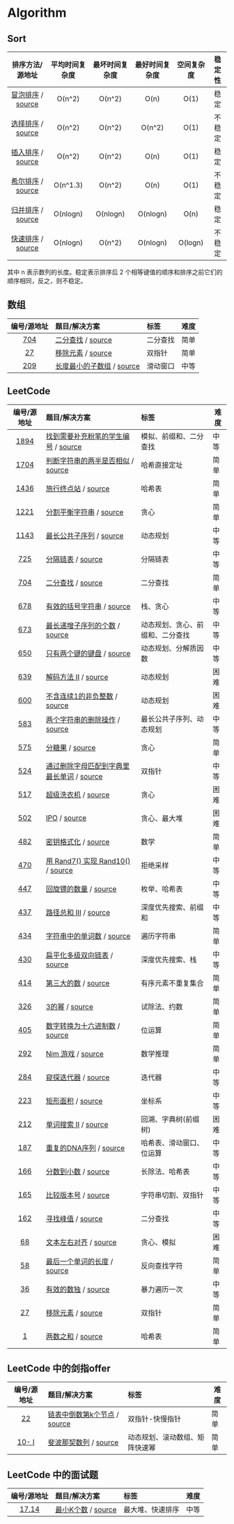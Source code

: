 <!--
 * @Author : Hu Jingbo
 * @Date   : 2021-11-01
-->

# Algorithm

## Sort

排序方法/源地址|平均时间复杂度|最坏时间复杂度|最好时间复杂度|空间复杂度|稳定性
:-:|:-:|:-:|:-:|:-:|:-:
[冒泡排序](https://github.com/hujingbo98/notes/blob/master/algorithm/sort/bubbleSort.md) / [source](https://github.com/hujingbo98/notes/blob/master/code/source/algorithm/sort/bubbleSort.cpp)|O(n^2)|O(n^2)|O(n)|O(1)|稳定
[选择排序](https://github.com/hujingbo98/notes/blob/master/algorithm/sort/selectionSort.md) / [source](https://github.com/hujingbo98/notes/blob/master/code/source/algorithm/sort/selectionSort.cpp)|O(n^2)|O(n^2)|O(n^2)|O(1)|不稳定
[插入排序](https://github.com/hujingbo98/notes/blob/master/algorithm/sort/insertionSort.md) / [source](https://github.com/hujingbo98/notes/blob/master/code/source/algorithm/sort/insertionSort.cpp)|O(n^2)|O(n^2)|O(n)|O(1)|稳定
[希尔排序](https://github.com/hujingbo98/notes/blob/master/algorithm/sort/shellSort.md) / [source](https://github.com/hujingbo98/notes/blob/master/code/source/algorithm/sort/shellSort.cpp)|O(n^1.3)|O(n^2)|O(n)|O(1)|不稳定
[归并排序](https://github.com/hujingbo98/notes/blob/master/algorithm/sort/mergeSort.md) / [source](https://github.com/hujingbo98/notes/blob/master/code/source/algorithm/sort/mergeSort.cpp)|O(nlogn)|O(nlogn)|O(nlogn)|O(n)|稳定
[快速排序](https://github.com/hujingbo98/notes/blob/master/algorithm/sort/quickSort.md) / [source](https://github.com/hujingbo98/notes/blob/master/code/source/algorithm/sort/quickSort.cpp)|O(nlogn)|O(n^2)|O(nlogn)|O(logn)|不稳定

其中 n 表示数列的长度。稳定表示排序后 2 个相等键值的顺序和排序之前它们的顺序相同，反之，则不稳定。

## 数组

编号/源地址|题目/解决方案|标签|难度
:-:|:-|:-|-|
[704](https://leetcode-cn.com/problems/binary-search/)|[二分查找](https://github.com/hujingbo98/notes/blob/master/algorithm/leetcode/0704_BinarySearch.md) / [source](https://github.com/hujingbo98/notes/blob/master/code/source/leetcode/0704_BinarySearch.cpp)|二分查找|简单
[27](https://leetcode-cn.com/problems/remove-element/)|[移除元素](https://github.com/hujingbo98/notes/blob/master/algorithm/leetcode/0027_RemoveElement.md) / [source](https://github.com/hujingbo98/notes/blob/master/code/source/leetcode/0027_RemoveElement.cpp)|双指针|简单
[209](https://leetcode-cn.com/problems/minimum-size-subarray-sum/)|[长度最小的子数组](https://github.com/hujingbo98/notes/blob/master/algorithm/leetcode/0209_MinimumSizeSubarraySum.md) / [source](https://github.com/hujingbo98/notes/blob/master/code/source/leetcode/0209_MinimumSizeSubarraySum.cpp)|滑动窗口|中等

## LeetCode

编号/源地址|题目/解决方案|标签|难度
:-:|:-|:-|-|
[1894](https://leetcode-cn.com/problems/find-the-student-that-will-replace-the-chalk)|[找到需要补充粉笔的学生编号](https://github.com/hujingbo98/notes/blob/master/algorithm/leetcode/0001_TwoSum.md) / [source](https://github.com/hujingbo98/notes/blob/master/code/source/leetcode/1894_FindTheStudentThatWillReplaceTheChalk.cpp)|模拟、前缀和、二分查找|中等
[1704](https://leetcode-cn.com/problems/determine-if-string-halves-are-alike/)|[判断字符串的两半是否相似](https://github.com/hujingbo98/notes/blob/master/algorithm/leetcode/leetcode/1704_DetermineifStringHalvesAreAlike.md) / [source](https://github.com/hujingbo98/notes/blob/master/code/source/leetcode/1704_DetermineifStringHalvesAreAlike.cpp)|哈希直接定址|简单
[1436](https://leetcode-cn.com/problems/destination-city/)|[旅行终点站](https://github.com/hujingbo98/notes/blob/master/algorithm/leetcode/1436_DestinationCity.md) / [source](https://github.com/hujingbo98/notes/blob/master/code/source/leetcode/1436_DestinationCity.cpp)|哈希表|简单
[1221](https://leetcode-cn.com/problems/split-a-string-in-balanced-strings/)|[分割平衡字符串](https://github.com/hujingbo98/notes/blob/master/algorithm/leetcode/1704_DetermineifStringHalvesAreAlike.md) / [source](https://github.com/hujingbo98/notes/blob/master/code/source/leetcode/1704_DetermineifStringHalvesAreAlike.cpp)|贪心|简单
[1143](https://leetcode-cn.com/problems/longest-common-subsequence/)|[最长公共子序列](https://github.com/hujingbo98/notes/blob/master/algorithm/leetcode/1143_LongestCommonSubsequence.md) / [source](https://github.com/hujingbo98/notes/blob/master/code/source/leetcode/1143_LongestCommonSubsequence.cpp)|动态规划|中等
[725](https://leetcode-cn.com/problems/split-linked-list-in-parts/)|[分隔链表](https://github.com/hujingbo98/notes/blob/master/algorithm/leetcode/0725_SplitLinkedListInParts.md) / [source](https://github.com/hujingbo98/notes/blob/master/code/source/leetcode/0725_SplitLinkedListInParts.cpp)|分隔链表|中等
[704](https://leetcode-cn.com/problems/binary-search/)|[二分查找](https://github.com/hujingbo98/notes/blob/master/algorithm/leetcode/0704_BinarySearch.md) / [source](https://github.com/hujingbo98/notes/blob/master/code/source/leetcode/0704_BinarySearch.cpp)|二分查找|简单
[678](https://leetcode-cn.com/problems/valid-parenthesis-string/)|[有效的括号字符串](https://github.com/hujingbo98/notes/blob/master/algorithm/leetcode/0678_ValidParenthesisString.md) / [source](https://github.com/hujingbo98/notes/blob/master/code/source/leetcode/0678_ValidParenthesisString.cpp)|栈、贪心|中等
[673](https://leetcode-cn.com/problems/number-of-longest-increasing-subsequence/)|[最长递增子序列的个数](https://github.com/hujingbo98/notes/blob/master/algorithm/leetcode/0673_NumberofLongestIncreasingSubsequence.md) / [source](https://github.com/hujingbo98/notes/blob/master/code/source/leetcode/0673_NumberofLongestIncreasingSubsequence.cpp)|动态规划、贪心、前缀和、二分查找|中等
[650](https://leetcode-cn.com/problems/2-keys-keyboard/)|[只有两个键的键盘](https://github.com/hujingbo98/notes/blob/master/algorithm/leetcode/0650_2KeysKeyboard.md) / [source](https://github.com/hujingbo98/notes/blob/master/code/source/leetcode/0650_2KeysKeyboard.cpp)|动态规划、分解质因数|中等
[639](https://leetcode-cn.com/problems/decode-ways-ii/)|[解码方法 II](https://github.com/hujingbo98/notes/blob/master/algorithm/leetcode/0639_DecodeWaysII.md) / [source](https://github.com/hujingbo98/notes/blob/master/code/source/leetcode/0639_DecodeWaysII.cpp)|动态规划|困难
[600](https://leetcode-cn.com/problems/non-negative-integers-without-consecutive-ones/)|[不含连续1的非负整数](https://github.com/hujingbo98/notes/blob/master/algorithm/leetcode/0600_Non-negativeIntegersWithoutConsecutiveOnes.md) / [source](https://github.com/hujingbo98/notes/blob/master/code/source/leetcode/0600_Non-negativeIntegersWithoutConsecutiveOnes.cpp)|动态规划|困难
[583](https://leetcode-cn.com/problems/delete-operation-for-two-strings/)|[两个字符串的删除操作](https://github.com/hujingbo98/notes/blob/master/algorithm/leetcode/0583_DeleteOperationForTwoStrings.md) / [source](https://github.com/hujingbo98/notes/blob/master/code/source/leetcode/0583_DeleteOperationForTwoStrings.cpp)|最长公共子序列、动态规划|中等
[575](https://leetcode-cn.com/problems/distribute-candies/)|[分糖果](https://github.com/hujingbo98/notes/blob/master/algorithm/leetcode/0575_DistributeCandies.md) / [source](https://github.com/hujingbo98/notes/blob/master/code/source/leetcode/0575_DistributeCandies.cpp)|贪心|简单
[524](https://leetcode-cn.com/problems/longest-word-in-dictionary-through-deleting/)|[通过删除字母匹配到字典里最长单词](https://github.com/hujingbo98/notes/blob/master/algorithm/leetcode/0524_LongestWordInDictionaryThroughDeleting.md) / [source](https://github.com/hujingbo98/notes/blob/master/code/source/leetcode/0524_LongestWordInDictionaryThroughDeleting.cpp)|双指针|中等
[517](https://leetcode-cn.com/problems/super-washing-machines/)|[超级洗衣机](https://github.com/hujingbo98/notes/blob/master/algorithm/leetcode/0517_SuperWashingMachines.md) / [source](https://github.com/hujingbo98/notes/blob/master/code/source/leetcode/0517_SuperWashingMachines.cpp)|贪心|困难
[502](https://leetcode-cn.com/problems/ipo/)|[IPO](https://github.com/hujingbo98/notes/blob/master/algorithm/leetcode/0502_IPO.md) / [source](https://github.com/hujingbo98/notes/blob/master/code/source/leetcode/0502_IPO.cpp)|贪心、最大堆|困难
[482](https://leetcode-cn.com/problems/license-key-formatting/)|[密钥格式化](https://github.com/hujingbo98/notes/blob/master/algorithm/leetcode/0482_LicenseKeyFormatting.md) / [source](https://github.com/hujingbo98/notes/blob/master/code/source/leetcode/0482_LicenseKeyFormatting.cpp)|数学|简单
[470](https://leetcode-cn.com/problems/implement-rand10-using-rand7/)|[用 Rand7() 实现 Rand10()](https://github.com/hujingbo98/notes/blob/master/algorithm/leetcode/0470_ImplementRand10UsingRand7.md) / [source](https://github.com/hujingbo98/notes/blob/master/code/source/leetcode/0470_ImplementRand10UsingRand7.cpp)|拒绝采样|中等
[447](https://leetcode-cn.com/problems/number-of-boomerangs/)|[回旋镖的数量](https://github.com/hujingbo98/notes/blob/master/algorithm/leetcode/0447_NumberOfBoomerangs.md) / [source](https://github.com/hujingbo98/notes/blob/master/code/source/leetcode/0447_NumberOfBoomerangs.cpp)|枚举、哈希表|中等
[437](https://leetcode-cn.com/problems/path-sum-iii/)|[路径总和 III](https://github.com/hujingbo98/notes/blob/master/algorithm/leetcode/0437_PathSumIII.md) / [source](https://github.com/hujingbo98/notes/blob/master/code/source/leetcode/0437_PathSumIII.cpp)|深度优先搜索、前缀和|中等
[434](https://leetcode-cn.com/problems/number-of-segments-in-a-string/)|[字符串中的单词数](https://github.com/hujingbo98/notes/blob/master/algorithm/leetcode/0434_NumberOfSegmentsInAString.md) / [source](https://github.com/hujingbo98/notes/blob/master/code/source/leetcode/0434_NumberOfSegmentsInAString.cpp)|遍历字符串|简单
[430](https://leetcode-cn.com/problems/flatten-a-multilevel-doubly-linked-list/)|[扁平化多级双向链表](https://github.com/hujingbo98/notes/blob/master/algorithm/leetcode/0430_FlattenAMultilevelDoublyLinkedList.md) / [source](https://github.com/hujingbo98/notes/blob/master/code/source/leetcode/0430_FlattenAMultilevelDoublyLinkedList.cpp)|深度优先搜索、栈|中等
[414](https://leetcode-cn.com/problems/third-maximum-number/)|[第三大的数](https://github.com/hujingbo98/notes/blob/master/algorithm/leetcode/0414_ThirdMaximumNumber.md) / [source](https://github.com/hujingbo98/notes/blob/master/code/source/leetcode/0414_ThirdMaximumNumber.cpp)|有序元素不重复集合|简单
[326](https://leetcode-cn.com/problems/power-of-three/)|[3的幂](https://github.com/hujingbo98/notes/blob/master/algorithm/leetcode/0326_PowerOfThree.md) / [source](https://github.com/hujingbo98/notes/blob/master/code/source/leetcode/0326_PowerOfThree.cpp)|试除法、约数|简单
[405](https://leetcode-cn.com/problems/convert-a-number-to-hexadecimal/)|[数字转换为十六进制数](https://github.com/hujingbo98/notes/blob/master/algorithm/leetcode/0405_ConvertANumberToHexadecimal.md) / [source](https://github.com/hujingbo98/notes/blob/master/code/source/leetcode/0405_ConvertANumberToHexadecimal.cpp)|位运算|简单
[292](https://leetcode-cn.com/problems/nim-game/)|[Nim 游戏](https://github.com/hujingbo98/notes/blob/master/algorithm/leetcode/0292_NimGame.md) / [source](https://github.com/hujingbo98/notes/blob/master/code/source/leetcode/0292_NimGame.cpp)|数学推理|简单
[284](https://leetcode-cn.com/problems/peeking-iterator/)|[窥探迭代器](https://github.com/hujingbo98/notes/blob/master/algorithm/leetcode/0284_PeekingIterator.md) / [source](https://github.com/hujingbo98/notes/blob/master/code/source/leetcode/0284_PeekingIterator.cpp)|迭代器|中等
[223](https://leetcode-cn.com/problems/rectangle-area/)|[矩形面积](https://github.com/hujingbo98/notes/blob/master/algorithm/leetcode/0223_RectangleArea.md) / [source](https://github.com/hujingbo98/notes/blob/master/code/source/leetcode/0223_RectangleArea.cpp)|坐标系|中等
[212](https://leetcode-cn.com/problems/word-search-ii/)|[单词搜索 II](https://github.com/hujingbo98/notes/blob/master/algorithm/leetcode/0212_WordSearchII.md) / [source](https://github.com/hujingbo98/notes/blob/master/code/source/leetcode/0212_WordSearchII.cpp)|回溯、字典树(前缀树)|困难
[187](https://leetcode-cn.com/problems/repeated-dna-sequences/)|[重复的DNA序列](https://github.com/hujingbo98/notes/blob/master/algorithm/leetcode/0187_RepeatedDNASequences.md) / [source](https://github.com/hujingbo98/notes/blob/master/code/source/leetcode/0187_RepeatedDNASequences.cpp)|哈希表、滑动窗口、位运算|中等
[166](https://leetcode-cn.com/problems/fraction-to-recurring-decimal/)|[分数到小数](https://github.com/hujingbo98/notes/blob/master/algorithm/leetcode/0166_FractionToRecurringDecimal.md) / [source](https://github.com/hujingbo98/notes/blob/master/code/source/leetcode/0166_FractionToRecurringDecimal.cpp)|长除法、哈希表|中等
[165](https://leetcode-cn.com/problems/compare-version-numbers)|[比较版本号](https://github.com/hujingbo98/notes/blob/master/algorithm/leetcode/0165_CompareVersionNumbers.md) / [source](https://github.com/hujingbo98/notes/blob/master/code/source/leetcode/0165_CompareVersionNumbers.cpp)|字符串切割、双指针|中等
[162](https://leetcode-cn.com/problems/find-peak-element/)|[寻找峰值](https://github.com/hujingbo98/notes/blob/master/algorithm/leetcode/0162_FindPeakElement.md) / [source](https://github.com/hujingbo98/notes/blob/master/code/source/leetcode/0162_FindPeakElement.cpp)|二分查找|中等
[68](https://leetcode-cn.com/problems/text-justification)|[文本左右对齐](https://github.com/hujingbo98/notes/blob/master/algorithm/leetcode/0068_TextJustification.md) / [source](https://github.com/hujingbo98/notes/blob/master/code/source/leetcode/0068_TextJustification.cpp)|贪心、模拟|困难
[58](https://leetcode-cn.com/problems/length-of-last-word/)|[最后一个单词的长度](https://github.com/hujingbo98/notes/blob/master/algorithm/leetcode/0058_LengthOfLastWord.md) / [source](https://github.com/hujingbo98/notes/blob/master/code/source/leetcode/0058_LengthOfLastWord.cpp)|反向查找字符|简单
[36](https://leetcode-cn.com/problems/valid-sudoku/)|[有效的数独](https://github.com/hujingbo98/notes/blob/master/algorithm/leetcode/0036_ValidSudoku.md) / [source](https://github.com/hujingbo98/notes/blob/master/code/source/leetcode/0036_ValidSudoku.cpp)|暴力遍历一次|中等
[27](https://leetcode-cn.com/problems/remove-element/)|[移除元素](https://github.com/hujingbo98/notes/blob/master/algorithm/leetcode/0027_RemoveElement.md) / [source](https://github.com/hujingbo98/notes/blob/master/code/source/leetcode/0027_RemoveElement.cpp)|双指针|简单
[1](https://leetcode-cn.com/problems/two-sum/)|[两数之和](https://github.com/hujingbo98/notes/blob/master/algorithm/leetcode/0001_TwoSum.md) / [source](https://github.com/hujingbo98/notes/blob/master/code/source/leetcode/0001_TwoSum.cpp)|哈希表|简单

## LeetCode 中的剑指offer

编号/源地址|题目/解决方案|标签|难度
:-:|:-|:-|-|
[22](https://leetcode-cn.com/problems/lian-biao-zhong-dao-shu-di-kge-jie-dian-lcof/)|[链表中倒数第k个节点](https://github.com/hujingbo98/notes/blob/master/algorithm/jianzhioffer/22_TheKthNodeFromTheBottomInTheLinkedList.md) / [source](https://github.com/hujingbo98/notes/blob/master/code/source/jianzhioffer/22_TheKthNodeFromTheBottomInTheLinkedList.cpp)|双指针-快慢指针|简单
[10- I](https://leetcode-cn.com/problems/fei-bo-na-qi-shu-lie-lcof/)|[斐波那契数列](https://github.com/hujingbo98/notes/blob/master/algorithm/jianzhioffer/10-I_FibonacciSequence.md) / [source](https://github.com/hujingbo98/notes/blob/master/code/source/jianzhioffer/10-I_FibonacciSequence.cpp)|动态规划、滚动数组、矩阵快速幂|简单

## LeetCode 中的面试题

编号/源地址|题目/解决方案|标签|难度
:-:|:-|:-|-|
[17.14](https://leetcode-cn.com/problems/smallest-k-lcci/)|[最小K个数](https://github.com/hujingbo98/notes/blob/master/algorithm/leetcodeInterviewProblem/17_14_SmallestKNumbers.md) / [source](https://github.com/hujingbo98/notes/blob/master/code/source/leetcodeInterviewProblem/17_14_SmallestKNumbers.cpp)|最大堆、快速排序|中等

